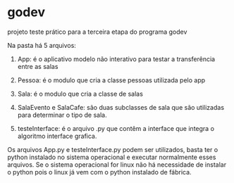# godev
projeto teste prático para a terceira etapa do programa godev

Na pasta há 5 arquivos:

1. App: é o aplicativo modelo não interativo para testar a transferência entre as salas
2. Pessoa: é o modulo que cria a classe pessoas utilizada pelo app
3. Sala: é o modulo que cria a classe de salas
4. SalaEvento e SalaCafe: são duas subclasses de sala que são utilizadas para determinar o tipo de sala.

5. testeInterface: é o arquivo .py que contêm a interface que integra o algoritmo interface grafica.

Os arquivos App.py e testeInterface.py podem ser utilizados, basta ter o python instalado no sistema operacional e executar normalmente esses arquivos.
Se o sistema operacional for linux não há necessidade de instalar o python pois o linux já vem com o python instalado de fábrica.
